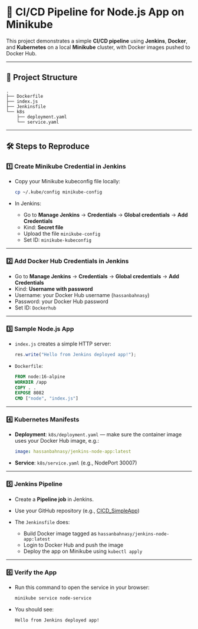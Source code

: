 # 🚀 CI/CD Pipeline for Node.js App on Minikube

This project demonstrates a simple **CI/CD pipeline** using **Jenkins**, **Docker**, and **Kubernetes** on a local **Minikube** cluster, with Docker images pushed to Docker Hub.

---

## 📂 Project Structure

```
.
├── Dockerfile
├── index.js
├── Jenkinsfile
└── k8s
    ├── deployment.yaml
    └── service.yaml
```

---

## 🛠️ Steps to Reproduce

### 1️⃣ Create Minikube Credential in Jenkins

* Copy your Minikube kubeconfig file locally:

  ```bash
  cp ~/.kube/config minikube-config
  ```

* In Jenkins:

  * Go to **Manage Jenkins** → **Credentials** → **Global credentials** → **Add Credentials**
  * Kind: **Secret file**
  * Upload the file `minikube-config`
  * Set ID: `minikube-kubeconfig`

---

### 2️⃣ Add Docker Hub Credentials in Jenkins

* Go to **Manage Jenkins** → **Credentials** → **Global credentials** → **Add Credentials**
* Kind: **Username with password**
* Username: your Docker Hub username (`hassanbahnasy`)
* Password: your Docker Hub password
* Set ID: `Dockerhub`

---

### 3️⃣ Sample Node.js App

* `index.js` creates a simple HTTP server:

  ```js
  res.write("Hello from Jenkins deployed app!");
  ```

* `Dockerfile`:

  ```Dockerfile
  FROM node:16-alpine
  WORKDIR /app
  COPY . .
  EXPOSE 8082
  CMD ["node", "index.js"]
  ```

---

### 4️⃣ Kubernetes Manifests

* **Deployment**: `k8s/deployment.yaml` — make sure the container image uses your Docker Hub image, e.g.:

  ```yaml
  image: hassanbahnasy/jenkins-node-app:latest
  ```

* **Service**: `k8s/service.yaml` (e.g., NodePort 30007)

---

### 5️⃣ Jenkins Pipeline

* Create a **Pipeline job** in Jenkins.
* Use your GitHub repository (e.g., [CICD\_SimpleApp](https://github.com/Bahnasy2001/CICD_SimpleApp))
* The `Jenkinsfile` does:

  * Build Docker image tagged as `hassanbahnasy/jenkins-node-app:latest`
  * Login to Docker Hub and push the image
  * Deploy the app on Minikube using `kubectl apply`

---

### 6️⃣ Verify the App

* Run this command to open the service in your browser:

  ```bash
  minikube service node-service
  ```

* You should see:

  ```
  Hello from Jenkins deployed app!
  ```